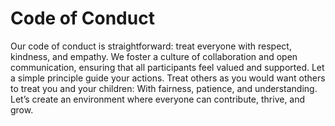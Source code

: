 # Code of Conduct

Our code of conduct is straightforward: treat everyone with respect, kindness, and empathy.
We foster a culture of collaboration and open communication, ensuring that all participants feel valued and supported.
Let a simple principle guide your actions.
Treat others as you would want others to treat you and your children:
With fairness, patience, and understanding.
Let’s create an environment where everyone can contribute, thrive, and grow.
